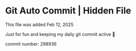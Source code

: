 # Git Auto Commit | Hidden File

This file was added Feb 12, 2025

Just for fun and keeping my daily git commit active 🤪

commit number: 298936
